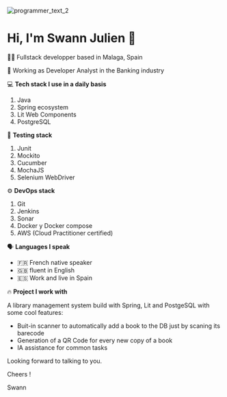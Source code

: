 
![programmer_text_2](https://user-images.githubusercontent.com/79744175/175014145-970bfea3-2234-4045-8ef5-ec94c651f48b.jpg)

# Hi, I'm Swann Julien 👋

👨‍💻 Fullstack developper based in Malaga, Spain

🚀 Working as Developer Analyst in the Banking industry

💻 **Tech stack I use in a daily basis** 
1. Java
2. Spring ecosystem
3. Lit Web Components
4. PostgreSQL

🧪 **Testing stack**
1. Junit
2. Mockito
3. Cucumber
4. MochaJS
5. Selenium WebDriver

⚙️ **DevOps stack** 
1. Git
2. Jenkins
3. Sonar
4. Docker y Docker compose
5. AWS (Cloud Practitioner certified)

🗣️ **Languages I speak**
- 🇫🇷 French native speaker
- 🇬🇧 fluent in English
- 🇪🇸 Work and live in Spain

🔥 **Project I work with**

A library management system build with Spring, Lit and PostgeSQL with some cool features:

- Buit-in scanner to automatically add a book to the DB just by scaning its barecode
- Generation of a QR Code for every new copy of a book
- IA assistance for common tasks 

Looking forward to talking to you.

Cheers !

Swann

